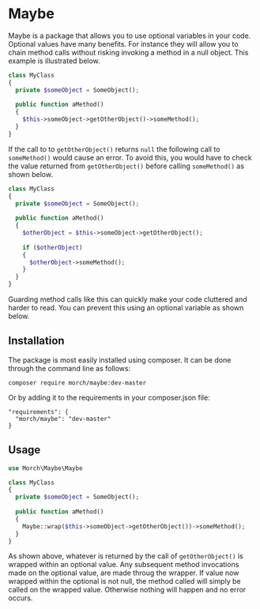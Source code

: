 # Maybe
Maybe is a package that allows you to use optional variables in your code. Optional values have many benefits. For instance they will allow you to chain method calls without risking invoking a method in a null object. This example is illustrated below.
```php
class MyClass
{
  private $someObject = SomeObject(); 
  
  public function aMethod()
  {
    $this->someObject->getOtherObject()->someMethod();
  }
}
```
If the call to to `getOtherObject()` returns `null` the following call to `someMethod()` would cause an error. To avoid this, you would have to check the value returned from `getOtherObject()` before calling `someMethod()` as shown below.
```php
class MyClass
{
  private $someObject = SomeObject(); 
  
  public function aMethod()
  {
    $otherObject = $this->someObject->getOtherObject();
    
    if ($otherObject)
    {
      $otherObject->someMethod();
    }
  }
}
```
Guarding method calls like this can quickly make your code cluttered and harder to read. You can prevent this using an optional variable as shown below.

## Installation
The package is most easily installed using composer. It can be done through the command line as follows:

```
composer require morch/maybe:dev-master
```

Or by adding it to the requirements in your composer.json file:

```
"requirements": {
  "morch/maybe": "dev-master"
}
```

## Usage

```php
use Morch\Maybe\Maybe 

class MyClass
{
  private $someObject = SomeObject();
  
  public function aMethod()
  {
    Maybe::wrap($this->someObject->getOtherObject())->someMethod();
  }
}
```

As shown above, whatever is returned by the call of `getOtherObject()` is wrapped within an optional value. Any subsequent method invocations made on the optional value, are made throug the wrapper. If value now wrapped within the optional is not null, the method called will simply be called on the wrapped value. Otherwise nothing will happen and no error occurs. 
